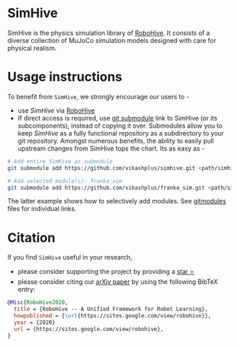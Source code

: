 # SimHive
SimHive is the physics simulation library of [RoboHive](https://sites.google.com/view/robohive). It consists of a diverse collection of MuJoCo simulation models designed with care for physical realism.

# Usage instructions
To benefit from `SimHive`, we strongly encourage our users to -
- use *SimHive* via [RoboHive](https://sites.google.com/view/robohive)
- If direct access is required, use [git submodule](https://git-scm.com/book/en/v2/Git-Tools-Submodules) link to SimHive (or its subcomponents), instead of copying it over. Submodules allow you to keep *SimHive* as a fully functional repository as a subdirectory to your git repository. Amongst numerous benefits, the ability to easily pull upstream changes from SimHive tops the chart. Its as easy as -
``` bash
# Add entire SimHive as submodule
git submodule add https://github.com/vikashplus/simhive.git <path/simhive>

# Add selected module(s): franka_sim
git submodule add https://github.com/vikashplus/franka_sim.git <path/simhive/franka_sim>
```
The latter example shows how to selectively add modules. See [gitmodules](.gitmodules) files for individual links.


# Citation
If you find `SimHive` useful in your research,
- please consider supporting the project by providing a [star ⭐](https://github.com/vikashplus/robohive/stargazers)
- please consider citing our [arXiv paper](https://arxiv.org/abs/2205.13600)  by using the following BibTeX entry:

```BibTeX
@Misc{RoboHive2020,
  title = {RoboHive -- A Unified Framework for Robot Learning},
  howpublished = {\url{https://sites.google.com/view/robohive}},
  year = {2020}
  url = {https://sites.google.com/view/robohive},
}